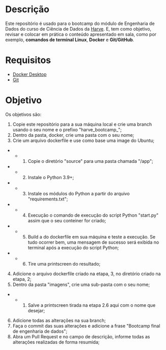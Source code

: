 # Descrição

Este repositório é usado para o bootcamp do módulo de Engenharia de Dados do curso de Ciência de Dados da [Harve](https://harve.com.br/). E, tem como objetivo, revisar e colocar em prática o conteúdo apresentado em sala, como por exemplo, **comandos de terminal Linux**, **Docker** e **Git/GitHub**.

# Requisitos

* [Docker Desktop](https://www.docker.com/products/docker-desktop/)
* [Git](https://git-scm.com/downloads)

# Objetivo

Os objetivos são:

1) Copie este repositório para a sua máquina local e crie uma branch usando o seu nome e o prefixo "harve_bootcamp_";
2) Dentro da pasta, docker, crie uma pasta com o seu nome;
3) Crie um arquivo dockerfile e use como base uma image do Ubuntu;
* * 1) Copie o diretório "source" para uma pasta chamada "/app";
* * 2) Instale o Python 3.9+;
* * 3) Instale os módulos do Python a partir do arquivo "requirements.txt";
* * 4) Execução o comando de execução do script Python "start.py" assim que o seu conteiner for criado;
* * 5) Build a do dockerfile em sua máquina e teste a execução. Se tudo ocorrer bem, uma mensagem de sucesso será exibida no terminal após a execução do script Python;
* * 6) Tire uma printscreen do resultado;
4) Adicione o arquivo dockerfile criado na etapa, 3, no diretório criado na etapa, 2;
5) Dentro da pasta "imagens", crie uma sub-pasta com o seu nome;
* * 1) Salve a printscreen tirada na etapa 2.6 aqui com o nome que desejar;
6) Adicione todas as alterações na sua branch;
7) Faça o commit das suas alterações e adicione a frase "Bootcamp final de engenharia de dados";
8) Abra um Pull Request e no campo de descrição, informe todas as alterações realizadas de forma resumida;
